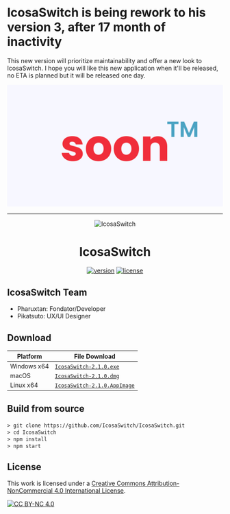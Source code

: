 # IcosaSwitch is being rework to his version 3, after 17 month of inactivity

This new version will prioritize maintainability and offer a new look to IcosaSwitch. I hope you will like this new application when it'll be released, no ETA is planned but it will be released one day.

<p align="center"><img src="https://github.com/Pharuxtan/IcosaSwitch/raw/master/soon.png" alt="soon"></p>

---

<p align="center"><img src="https://github.com/Pharuxtan/IcosaSwitch/raw/master/icosaswitch.png" alt="IcosaSwitch"></p>

<h1 align="center">IcosaSwitch</h1>

<p align="center">
  <a rel="release" href="https://github.com/IcosaSwitch/IcosaSwitch/releases/tag/v2.1.0"><img src="https://img.shields.io/badge/Version-2.1.0-%23404040?style=for-the-badge" alt="version"></a> <a rel="license" href="http://creativecommons.org/licenses/by-nc/4.0/"><img src="https://img.shields.io/badge/License-CC%20BY--NC%204.0-%23404040?style=for-the-badge" alt="license"></a>
</p>

## IcosaSwitch Team

 - Pharuxtan: Fondator/Developer
 - Pikatsuto: UX/UI Designer

## Download

| Platform | File Download |
| -------- | ---- |
| Windows x64 | [`IcosaSwitch-2.1.0.exe`](https://github.com/Pharuxtan/IcosaSwitch/releases/download/v2.1.0/IcosaSwitch-2.1.0.exe) |
| macOS | [`IcosaSwitch-2.1.0.dmg`](https://github.com/Pharuxtan/IcosaSwitch/releases/download/v2.1.0/IcosaSwitch-2.1.0.dmg) |
| Linux x64 | [`IcosaSwitch-2.1.0.AppImage`](https://github.com/Pharuxtan/IcosaSwitch/releases/download/v2.1.0/IcosaSwitch-2.1.0.AppImage) |

## Build from source

```console
> git clone https://github.com/IcosaSwitch/IcosaSwitch.git
> cd IcosaSwitch
> npm install
> npm start
```

## License

This work is licensed under a [Creative Commons Attribution-NonCommercial 4.0
International License][cc-by-nc].

[![CC BY-NC 4.0][cc-by-nc-image]][cc-by-nc]

[cc-by-nc]: http://creativecommons.org/licenses/by-nc/4.0/
[cc-by-nc-image]: https://licensebuttons.net/l/by-nc/4.0/88x31.png
